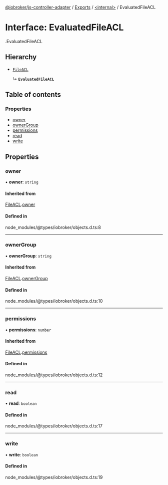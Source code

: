 [@iobroker/js-controller-adapter](../README.md) / [Exports](../modules.md) / [<internal\>](../modules/internal_.md) / EvaluatedFileACL

# Interface: EvaluatedFileACL

[<internal>](../modules/internal_.md).EvaluatedFileACL

## Hierarchy

- [`FileACL`](internal_.FileACL.md)

  ↳ **`EvaluatedFileACL`**

## Table of contents

### Properties

- [owner](internal_.EvaluatedFileACL.md#owner)
- [ownerGroup](internal_.EvaluatedFileACL.md#ownergroup)
- [permissions](internal_.EvaluatedFileACL.md#permissions)
- [read](internal_.EvaluatedFileACL.md#read)
- [write](internal_.EvaluatedFileACL.md#write)

## Properties

### owner

• **owner**: `string`

#### Inherited from

[FileACL](internal_.FileACL.md).[owner](internal_.FileACL.md#owner)

#### Defined in

node_modules/@types/iobroker/objects.d.ts:8

___

### ownerGroup

• **ownerGroup**: `string`

#### Inherited from

[FileACL](internal_.FileACL.md).[ownerGroup](internal_.FileACL.md#ownergroup)

#### Defined in

node_modules/@types/iobroker/objects.d.ts:10

___

### permissions

• **permissions**: `number`

#### Inherited from

[FileACL](internal_.FileACL.md).[permissions](internal_.FileACL.md#permissions)

#### Defined in

node_modules/@types/iobroker/objects.d.ts:12

___

### read

• **read**: `boolean`

#### Defined in

node_modules/@types/iobroker/objects.d.ts:17

___

### write

• **write**: `boolean`

#### Defined in

node_modules/@types/iobroker/objects.d.ts:19
